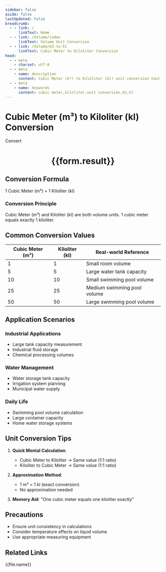 ```yaml
---
sidebar: false
aside: false
lastUpdated: false
breadcrumb:
  - - link: /
      linkText: Home
  - - link: /Volume/index
      linkText: Volume Unit Conversion
  - - link: /Volume/m3-to-kl
      linkText: Cubic Meter to Kiloliter Conversion
head:
  - - meta
    - charset: utf-8
  - - meta
    - name: description
      content: Cubic Meter (m³) to Kiloliter (kl) unit conversion tool. 1 cubic meter equals 1 kiloliter.
  - - meta
    - name: keywords
      content: cubic meter,kiloliter,unit conversion,m3,kl
---
```


# Cubic Meter (m³) to Kiloliter (kl) Conversion

<script setup>
import { onMounted, reactive, inject ,ref  } from 'vue'
import { NButton,NForm ,NFormItem,NInput,NInputNumber,NSelect,NCard,useMessage ,NGrid ,NGi } from 'naive-ui'
import { defineClientComponent } from 'vitepress'
import { Volume } from '../files';

const convert = inject('convert')
const formRef = ref(null);
const rules = {
  number:{
    required: true,
    type: 'number',
    trigger: "blur"
  }
}
const form = reactive({
  number:null,
  result:'',
  title:'Cubic Meter (m³) to Kiloliter (kl) Conversion'
})

const convertHandler = (e) => {
  e.preventDefault();
  formRef.value?.validate((errors)=>{
    if (!errors) {
      form.result = `${form.number} m³ = ${convert(form.number).from('m3').to('kl')} kl`
    }
  })
}
</script>

<n-form size="large" :model="form" ref='formRef' :rules="rules">
  <n-form-item label="Value" path="number">
    <n-input-number size="large" style="width:100%" :min="0" v-model:value="form.number" placeholder="Enter cubic meter value" />
  </n-form-item>
  <n-form-item>
    <n-button type="info" style="width:100%" @click="convertHandler">Convert</n-button>
  </n-form-item>
</n-form>
<n-card embedded :bordered="false" hoverable>
  <div style="text-align:center">
    <h1>{{form.result}}</h1>
  </div>
</n-card>

## Conversion Formula
1 Cubic Meter (m³) = 1 Kiloliter (kl)

### Conversion Principle
Cubic Meter (m³) and Kiloliter (kl) are both volume units. 1 cubic meter equals exactly 1 kiloliter.

## Common Conversion Values
| Cubic Meter (m³) | Kiloliter (kl) | Real-world Reference                |
|------------------|----------------|-------------------------------------|
| 1                | 1              | Small room volume                   |
| 5                | 5              | Large water tank capacity           |
| 10               | 10             | Small swimming pool volume          |
| 25               | 25             | Medium swimming pool volume         |
| 50               | 50             | Large swimming pool volume          |

## Application Scenarios
### Industrial Applications
- Large tank capacity measurement
- Industrial fluid storage
- Chemical processing volumes

### Water Management
- Water storage tank capacity
- Irrigation system planning
- Municipal water supply

### Daily Life
- Swimming pool volume calculation
- Large container capacity
- Home water storage systems

## Unit Conversion Tips
1. **Quick Mental Calculation**:
   - Cubic Meter to Kiloliter → Same value (1:1 ratio)
   - Kiloliter to Cubic Meter → Same value (1:1 ratio)

2. **Approximation Method**:
   - 1 m³ = 1 kl (exact conversion)
   - No approximation needed

3. **Memory Aid**:
   "One cubic meter equals one kiloliter exactly"

## Precautions
- Ensure unit consistency in calculations
- Consider temperature effects on liquid volume
- Use appropriate measuring equipment

## Related Links
<n-grid x-gap="12" :cols="2">
  <n-gi v-for="(file, index) in Volume" :key="index">
    <n-button
      text
      tag="a"
      :href="file.path"
      type="info"
    >
      {{file.name}}
    </n-button>
  </n-gi>
</n-grid>